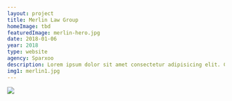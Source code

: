 ```yaml
---
layout: project
title: Merlin Law Group
homeImage: tbd
featuredImage: merlin-hero.jpg
date: 2018-01-06
year: 2018
type: website
agency: Sparxoo
description: Lorem ipsum dolor sit amet consectetur adipisicing elit. Culpa laudantium recusandae saepe voluptate velit impedit accusantium soluta eos! Delectus cum deserunt laboriosam assumenda sunt consequuntur asperiores ipsum, tempore exercitationem quis.
img1: merlin1.jpg
---
```


<div class="col-xs-12 about-work-items__item">
  <img src="{{ site.baseurl}}/assets/images/{{ page.img1 }}">
</div>